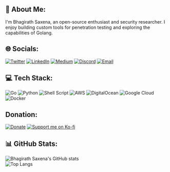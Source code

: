 ## 💫 About Me:
I'm Bhagirath Saxena, an open-source enthusiast and security researcher. I enjoy building custom tools for penetration testing and exploring the capabilities of Golang.


## 🌐 Socials:
[![Twitter](https://img.shields.io/badge/Twitter-%231DA1F2.svg?logo=Twitter&logoColor=white)](https://twitter.com/rix4uni)
[![LinkedIn](https://img.shields.io/badge/LinkedIn-%230077B5.svg?logo=linkedin&logoColor=white)](https://www.linkedin.com/in/rix4uni)
[![Medium](https://img.shields.io/badge/Medium-%23000000.svg?logo=Medium&logoColor=white)](https://medium.com/@rix4uni)
[![Discord](https://img.shields.io/badge/Discord-%237289DA.svg?logo=discord&logoColor=white)](https://discord.com/users/rix4uni)
[![Email](https://img.shields.io/badge/Email-D14836?logo=gmail&logoColor=white)](mailto:rix4uni@gmail.com)


## 💻 Tech Stack:
![Go](https://img.shields.io/badge/go-%2300ADD8.svg?style=plastic&logo=go&logoColor=white)
![Python](https://img.shields.io/badge/python-3670A0?style=plastic&logo=python&logoColor=ffdd54)
![Shell Script](https://img.shields.io/badge/shell_script-%23121011.svg?style=plastic&logo=gnu-bash&logoColor=white)
![AWS](https://img.shields.io/badge/AWS-%23FF9900.svg?style=plastic&logo=amazon-aws&logoColor=white)
![DigitalOcean](https://img.shields.io/badge/DigitalOcean-%230167ff.svg?style=plastic&logo=digitalOcean&logoColor=white)
![Google Cloud](https://img.shields.io/badge/GoogleCloud-%234285F4.svg?style=plastic&logo=google-cloud&logoColor=white)
![Docker](https://img.shields.io/badge/docker-%230db7ed.svg?style=plastic&logo=docker&logoColor=white)


## Donation:
[![Donate](https://img.shields.io/badge/Donate-PayPal-blue.svg?logo=paypal&logoColor=white)](https://www.paypal.me/rix4uni)
[![Support me on Ko-fi](https://img.shields.io/badge/Support%20Me-Ko--fi-orange?logo=kofi&logoColor=white)](https://ko-fi.com/rix4uni)
<!-- [![Buy Me a Coffee](https://img.shields.io/badge/Donate-Buy%20Me%20a%20Coffee-yellow?logo=buy-me-a-coffee&logoColor=white)](https://www.buymeacoffee.com/rix4uni) -->


## 📊 GitHub Stats:
![Bhagirath Saxena's GitHub stats](https://github-readme-stats.vercel.app/api?username=rix4uni&show_icons=true&theme=gotham&hide_border=false&include_all_commits=true&count_private=true&cache_seconds=1800)<br/>
![Top Langs](https://github-readme-stats.vercel.app/api/top-langs/?username=rix4uni&theme=gotham&hide_border=false&include_all_commits=true&count_private=true&layout=compact&cache_seconds=1800)
